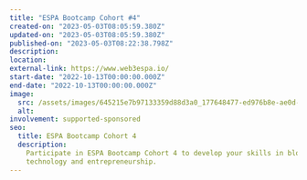 ```yaml
---
title: "ESPA Bootcamp Cohort #4"
created-on: "2023-05-03T08:05:59.380Z"
updated-on: "2023-05-03T08:05:59.380Z"
published-on: "2023-05-03T08:22:38.798Z"
description:
location:
external-link: https://www.web3espa.io/
start-date: "2022-10-13T00:00:00.000Z"
end-date: "2022-10-13T00:00:00.000Z"
image:
  src: /assets/images/645215e7b97133359d88d3a0_177648477-ed976b8e-ae0d-4f18-8d91-2d8512d3fb54_hua7fa79449114663eebf6af324bdad7a2_1514667_1333x0_resize_q90_linear_2.png
  alt:
involvement: supported-sponsored
seo:
  title: ESPA Bootcamp Cohort 4
  description:
    Participate in ESPA Bootcamp Cohort 4 to develop your skills in blockchain
    technology and entrepreneurship.
---
```

